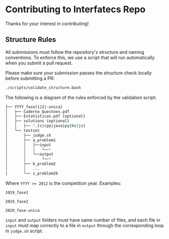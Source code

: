 # Contributing to Interfatecs Repo

Thanks for your interest in contributing!

## Structure Rules

All submissions must follow the repository's structure and naming conventions. To enforce this, we use a script that will run automatically when you submit a pull request.

Please make sure your submission passes the structure check locally before submitting a PR:

```bash
./scripts/validate_structure.bash
```

The following is a diagram of the rules enforced by the validation script:

```bash
├── YYYY_fase[1|2|-unica]
│   ├── Caderno_Questoes.pdf
│   ├── Estatisticas.pdf (optional)
│   ├── solutions (optional)
│   │   ├── *.[c|cpp|java|py|hs|js]
│   └── testset
│       ├── judge.sh
│       ├── a_problem1
│       │   ├──input
│       │   │   └──*
│       │   └──output
│       │       └──*
│       ├── b_problem2
│       │   ...
│       └── z_problem26
```

Where `YYYY >= 2012` is the competition year. Examples:
```
2019_fase1
```
```
2019_fase2
```
```
2020_fase-unica
```

`input` and `output` folders must have same number of files, and each file in `input` must map correctly to a file in `output` through the corresponding loop in `judge.sh` script.

